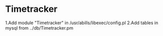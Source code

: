 # Timetracker

1.Add module "Timetracker" in /usr/abills/libexec/config.pl
2.Add tables in mysql from ../db/Timetracker.pm
